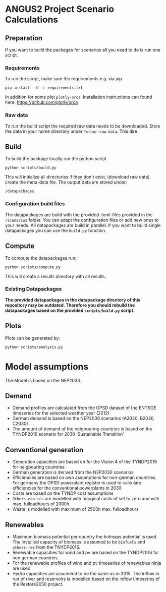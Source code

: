 # ANGUS2 Project Scenario Calculations

## Preparation

If you want to build the packages for scenarios all you need to do is run one
script.

### Requirements

To run the script, make sure the requirements e.g. via pip

    pip install  -U -r requirements.txt

In addition for some plot `plotly-orca`. Installation instructions can
found here: https://github.com/plotly/orca

### Raw data

To run the build script the required raw data needs to be downloaded. Store the
data in your home directory under `fuchur-raw-data`. This dire


## Build

To build the package locally run the python script

    python scripts/build.py

This will initialize all directories if they don't exist, (download raw data),
create the meta-data file. The output data are stored under:

    /datapackages

### Configuration build files

The datapackages are build with the provided .toml-files provided in the
`/scenarios` folder. You can adapt the configuration files or add new ones to
your needs. All datapackages are build in parallel. If you want to build single
datapackages you can use the `build.py` function.


## Compute

To compute the datapackages run:

    python scripts/compute.py

  This will create a results directory with all results.

### Existing Datapackages

**The provided datapackages in the datapackage directory of this repository
may be outdated. Therefore you should rebuild the datapackages based on the provided
`scripts/build.py` script.**


## Plots

Plots can be generated by:

    python scripts/analysis.py


# Model assumptions

The Model is based on the NEP2030.  


## Demand

* Demand profiles are calculated from the OPSD dataset of the ENTSOE
timeseries for the selected weather year (2012)
* German demand is based on the NEP2030 scenarios (A2030, B2030, C2030)
* The amount of demand of the neigbouring countries is based on the TYNDP2016
scenario for 2030 'Sustainable Transition'


## Conventional generation

* Generation capacities are based on for the Vision 4 of the
TYNDP2016 for neigbouring countries
* German generation is derived from the NEP2030 scenarios
* Efficiencies are based on own assumptions for non-german countries. For
germany the OPSD powerplant register is used to calculate efficiencies for
the conventional powerplants in 2030
* Costs are based on the TYNDP cost assumptions
* `Others-non-res` are modelled with marginal costs of set to zero and
with max. fulloadhours of 2000h
* Waste is modelled with maximum of 2500h max. fulloadhours

## Renewables

* Maximum biomass potential per country the hotmaps potential is used. The
installed capacity of biomass is assumed to be `biofuels` and `others-res`
from the TNYDP2016.
* Renewable capacities for wind and pv are based on the TYNDP2016 for non german
countries.
* For the renewable profiles of wind and pv timeseries of renewables ninja are used
* Hydro capacities are assumend to be the same as in 2015. The inflow in run of river and
reservoirs is modelled based on the inflow timeseries of the Restore2050 project.  
